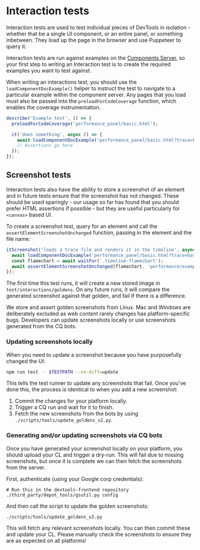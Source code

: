 # Interaction tests

Interaction tests are used to test individual pieces of DevTools in isolation - whether that be a single UI component, or an entire panel, or something inbetween. They load up the page in the browser and use Puppeteer to query it.

Interaction tests are run against examples on the [Components Server](../../scripts/component_server/README.md), so your first step to writing an Interaction test is to create the required examples you want to test against.

When writing an interactions test, you should use the `loadComponentDocExample()` helper to instruct the test to navigate to a particular example within the component server. Any pages that you load must also be passed into the `preloadForCodeCoverage` function, which enables the coverage instrumentation.

```ts
describe('Example test', () => {
  preloadForCodeCoverage('performance_panel/basic.html');

  it('does something', async () => {
    await loadComponentDocExample('performance_panel/basic.html?trace=basic');
    // Assertions go here
  });
});
```

## Screenshot tests

Interaction tests also have the ability to store a screenshot of an element and in future tests ensure that the screenshot has not changed. These should be used sparingly - our usage so far has found that you should prefer HTML assertions if possible - but they are useful particularly for `<canvas>` based UI.

To create a screenshot test, query for an element and call the `assertElementScreenshotUnchanged` function, passing in the element and the file name:

```ts
itScreenshot('loads a trace file and renders it in the timeline', async () => {
  await loadComponentDocExample('performance_panel/basic.html?trace=basic');
  const flamechart = await waitFor('.timeline-flamechart');
  await assertElementScreenshotUnchanged(flamechart, 'performance/example-test.png');
});
```

The first time this test runs, it will create a new stored image in `test/interactions/goldens`. On any future runs, it will compare the generated screenshot against that golden, and fail if there is a difference.

We store and assert golden screenshots from Linux. Mac and Windows are deliberately excluded as web content rarely changes has platform-specific bugs. Developers can update screenshots locally or use screenshots generated from the CQ bots.

### Updating screenshots locally

When you need to update a screenshot because you have purposefully changed the UI:

```sh
npm run test -- $TESTPATH --on-diff=update
```

This tells the test runner to update any screenshots that fail. Once you've done this, the process is identical to when you add a new screenshot:

1. Commit the changes for your platform locally.
2. Trigger a CQ run and wait for it to finish.
3. Fetch the new screenshots from the bots by using `./scripts/tools/update_goldens_v2.py`.


### Generating and/or updating screenshots via CQ bots

Once you have generated your screenshot locally on your platform, you should upload your CL and trigger a dry-run. This will fail due to missing screenshots, but once it is complete we can then fetch the screenshots from the server.

First, authenticate (using your Google corp credentials):

```
# Run this in the devtools-frontend repository
./third_party/depot_tools/gsutil.py config
```

And then call the script to update the golden screenshots:

```
./scripts/tools/update_goldens_v2.py
```

This will fetch any relevant screenshots locally. You can then commit these and update your CL. Please manually check the screenshots to ensure they are as expected on all platforms!
